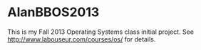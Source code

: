 AlanBBOS2013
============

This is my Fall 2013 Operating Systems class initial project.
See http://www.labouseur.com/courses/os/ for details.
